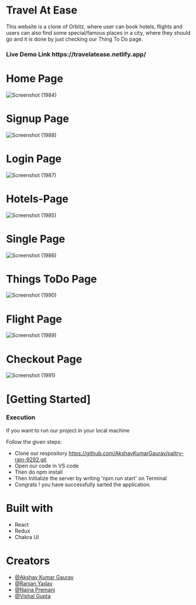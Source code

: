 # Travel At Ease

This website is a clone of Orbitz, where user can book hotels, flights and users can also find some special/famous places in a city, where they should go and it is done by just checking our Thing To Do page. 

<h3>Live Demo Link https://travelatease.netlify.app/ </h3>

# Home Page
![Screenshot (1984)](https://github.com/AkshayKumarGaurav/paltry-rain-9292/assets/107463268/c6f0fddc-e1d3-4aba-a190-b4f23b99299f)

# Signup Page 

![Screenshot (1988)](https://github.com/AkshayKumarGaurav/paltry-rain-9292/assets/107463268/523dc897-94ef-46f6-b73c-dd14cf7d860d)

# Login Page
![Screenshot (1987)](https://github.com/AkshayKumarGaurav/paltry-rain-9292/assets/107463268/77d8152e-405b-47db-840c-8d82dce7d384)

# Hotels-Page
![Screenshot (1985)](https://github.com/AkshayKumarGaurav/paltry-rain-9292/assets/107463268/2e0a16f5-63c3-4b6e-93cb-f425e94c0efb)

# Single Page
![Screenshot (1986)](https://github.com/AkshayKumarGaurav/paltry-rain-9292/assets/107463268/a1b76edd-8daa-4e74-9305-1116e79e3bad)

# Things ToDo Page
![Screenshot (1990)](https://github.com/AkshayKumarGaurav/paltry-rain-9292/assets/107463268/32f11b4d-812e-4666-9d3a-362f423ac51a)

# Flight Page
![Screenshot (1989)](https://github.com/AkshayKumarGaurav/paltry-rain-9292/assets/107463268/153e4b61-9140-41ef-bafa-a748b8101a34)

# Checkout Page
![Screenshot (1991)](https://github.com/AkshayKumarGaurav/paltry-rain-9292/assets/107463268/eb974b58-fab9-44aa-ad72-b92b8c0d479f)

   <h1>[Getting Started]</h1>
    <h3>Execution</h3>
    <p>If you want to run our project in your local machine</p>
    <p>Follow the given steps:</p>
    <ul>
        <li>Clone our respository <a href="https://github.com/AkshayKumarGaurav/paltry-rain-9292.git">https://github.com/AkshayKumarGaurav/paltry-rain-9292.git</a></li>
        <li>Open our code in VS code </li>
 <li>Then do npm install</li>
        <li>Then Initialize the server by writing 'npm run start' on Terminal</li>
 <li>Congrats !  you have successfully sarted the application.</li>
  
  </ul>
        <h1>Built with</h1>
    <ul>
        <li>React</li>
        <li>Redux</li>
        <li>Chakra UI </li>
        </ul>
        <h1>Creators</h1>
    <ul>
   <li><a href="https://github.com/AkshayKumarGaurav">@Akshay Kumar Gaurav</a></li>
   <li><a href="https://github.com/Ranjan095">@Ranjan Yadav</a></li>
  <li><a href="https://github.com/NainaPremani">@Naina Premani</a></li>
  <li><a href="https://github.com/Vishal-Gupta07">@Vishal Gupta</a></li>
   







 
    
    
 
   
        
        
